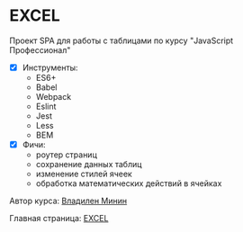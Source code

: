 # EXCEL

Проект SPA для работы с таблицами по курсу "JavaScript Профессионал"

- [x] Инструменты:
  - ES6+
  - Babel
  - Webpack
  - Eslint
  - Jest
  - Less
  - BEM
- [x] Фичи:
  - роутер страниц
  - сохранение данных таблиц
  - изменение стилей ячеек
  - обработка математических действий в ячейках

Автор курса: [Владилен Минин](https://www.jsexcel.ru/)

Главная страница: [EXCEL](https://vaivankov.github.io/excel-course/)
